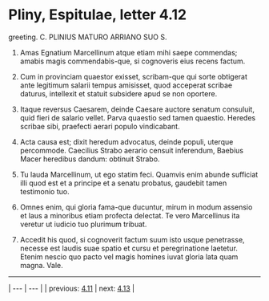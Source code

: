 # Pliny, Espitulae, letter 4.12

greeting. C. PLINIUS MATURO ARRIANO SUO S.



1. Amas Egnatium Marcellinum atque etiam mihi saepe commendas; amabis magis commendabis-que, si cognoveris eius recens factum.



2. Cum in provinciam quaestor exisset, scribam-que qui sorte obtigerat ante legitimum salarii tempus amisisset, quod acceperat scribae daturus, intellexit et statuit subsidere apud se non oportere.



3. Itaque reversus Caesarem, deinde Caesare auctore senatum consuluit, quid fieri de salario vellet. Parva quaestio sed tamen quaestio. Heredes scribae sibi, praefecti aerari populo vindicabant.



4. Acta causa est; dixit heredum advocatus, deinde populi, uterque percommode. Caecilius Strabo aerario censuit inferendum, Baebius Macer heredibus dandum: obtinuit Strabo.



5. Tu lauda Marcellinum, ut ego statim feci. Quamvis enim abunde sufficiat illi quod est et a principe et a senatu probatus, gaudebit tamen testimonio tuo.



6. Omnes enim, qui gloria fama-que ducuntur, mirum in modum assensio et laus a minoribus etiam profecta delectat. Te vero Marcellinus ita veretur ut iudicio tuo plurimum tribuat.



7. Accedit his quod, si cognoverit factum suum isto usque penetrasse, necesse est laudis suae spatio et cursu et peregrinatione laetetur. Etenim nescio quo pacto vel magis homines iuvat gloria lata quam magna. Vale.



---

| --- | --- |
| previous: [4.11](../4.11/) | next: [4.13](../4.13/) |